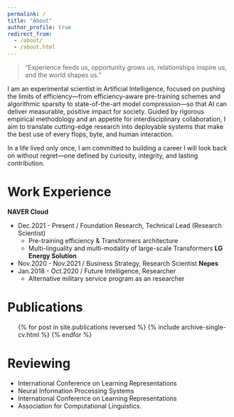 ```yaml
---
permalink: /
title: "About"
author_profile: true
redirect_from: 
  - /about/
  - /about.html
---
```


> “Experience feeds us, opportunity grows us, relationships inspire us, and the world shapes us.”

I am an experimental scientist in Artificial Intelligence, focused on pushing the limits of efficiency—from efficiency-aware pre-training schemes and algorithmic sparsity to state-of-the-art model compression—so that AI can deliver measurable, positive impact for society. Guided by rigorous empirical methodology and an appetite for interdisciplinary collaboration, I aim to translate cutting-edge research into deployable systems that make the best use of every flops, byte, and human interaction.

In a life lived only once, I am committed to building a career I will look back on without regret—one defined by curiosity, integrity, and lasting contribution.


Work Experience
======
**NAVER Cloud**
* Dec.2021 - Present / Foundation Research, Technical Lead (Research Scientist)
   * Pre-training efficiency & Transformers architecture
   * Multi-linguality and multi-modality of large-scale Transformers
**LG Energy Solution**
* Nov.2020 - Nov.2021 / Business Strategy, Research Scientist
**Nepes**
* Jan.2018 - Oct.2020 / Future Intelligence, Researcher
   * Alternative military service program as an researcher  

Publications
======
  <ul>{% for post in site.publications reversed %}
    {% include archive-single-cv.html %}
  {% endfor %}</ul>


Reviewing
======
* International Conference on Learning Representations
* Neural Information Processing Systems
* International Conference on Learning Representations
* Association for Computational Linguistics. 
